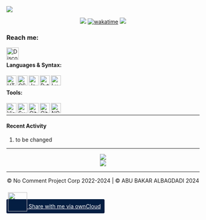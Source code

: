 ![](https://cdn.discordapp.com/attachments/1089263226899943424/1197342767005835374/EW.png?ex=65baeb59&is=65a87659&hm=aa1545d1a8db7a8101af48d3ed5a7d4ff2e4a0616940b3398ac9b1f70af0b447&)

<div align=center>

![](https://komarev.com/ghpvc/?username=p-add&label=profile+views&color=#7A6D79) [![wakatime](https://wakatime.com/badge/user/786c0762-4e0c-45a2-9a98-513fee3fcabc.svg)](https://wakatime.com/@786c0762-4e0c-45a2-9a98-513fee3fcabc)
![](https://hit.yhype.me/github/profile?user_id=7025343)
  
</div>

[discord]: https://products.groupdocs.app/viewer/view?file=eafeed69-6df5-40fa-813f-bfe1dc704dc6/hey.txt



### Reach me:


[<img align="left" alt="Discord" width="32px" src="https://api.iconify.design/simple-icons:discord.svg?color=#7A6D79&height=32" />][discord]


<br />

#### Languages & Syntax:
<img align="left" alt="HTML5" width="26px" src="https://api.iconify.design/simple-icons:html5.svg?color=#7A6D79&height=26" />
<img align="left" alt="CSS3" width="26px" src="https://api.iconify.design/simple-icons:css3.svg?color=#7A6D79&height=26" />
<img align="left" alt="JavaScript" width="26px" src="https://api.iconify.design/simple-icons:javascript.svg?color=#7A6D79&height=26" />
<!-- <img align="left" alt="Node.js" width="26px" src="https://api.iconify.design/simple-icons:node-dot-js.svg?color=#7A6D79&height=26" /> -->
<img align="left" alt="Python" width="26px" src="https://api.iconify.design/simple-icons:python.svg?color=#7A6D79&height=26" />

<img align="left" alt="Lua" width="26px" src="https://api.iconify.design/simple-icons:lua.svg?color=#7A6D79&height=26" />

<br />

#### Tools:
<img align="left" alt="Visual Studio Code" width="26px" src="https://api.iconify.design/simple-icons:visualstudiocode.svg?color=#7A6D79&height=26" />
<img align="left" alt="Sublime Text" width="26px" src="https://api.iconify.design/simple-icons:sublimetext.svg?color=#7A6D79&height=26" />
<img align="left" alt="Git" width="26px" src="https://api.iconify.design/simple-icons:git.svg?color=#7A6D79&height=26" />
<img align="left" alt="GitHub" width="26px" src="https://api.iconify.design/simple-icons:github.svg?color=#7A6D79&height=26" />
<img align="left" alt="NGINX" width="26px" src="https://api.iconify.design/cib:nginx.svg?color=#7A6D79&height=26" />

<br />

---

####  Recent Activity

<!--START_SECTION:activity-->
1.  to be changed

<!--END_SECTION:activity-->

---

<div align="center">
  <img align="center" src="https://github-readme-stats.vercel.app/api?username=p-add&show_icons=true&count_private=true&hide_border=true&icon_color=fff&bg_color=852121&title_color=fff&text_color=fff" />
</div>
<div align="center">
  <a href="https://wakatime.com/@Arts">
    <img align="center" src="https://github-readme-stats.vercel.app/api/wakatime?username=Arts&layout=compact&custom_title=Weekly%20Development%20Breakdown&hide_border=true&icon_color=fff&bg_color=852121&title_color=fff&text_color=fff" />
  </a>
</div>

---

<div align="center">
© No Comment Project Corp 2022-2024 | © ABU BAKAR ALBAGDADI 2024 
</div>

<a target="_blank" rel="noreferrer" href="https://owncloud.com/federation#root@nocomment.ddns.net"
	style="padding:10px;background-color:#041e42;color:#fff;border-radius:3px;padding-left:4px;">
	<img src="https://nocomment.ddns.net/core/img/logo-icon.svg"
		style="width:50px;position:relative;top:8px;">
	Share with me via ownCloud
</a>
